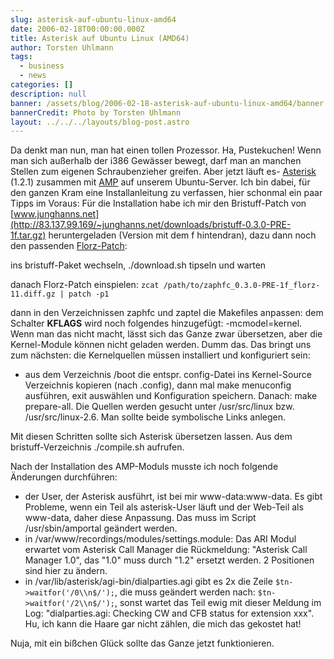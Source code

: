 ```yaml
---
slug: asterisk-auf-ubuntu-linux-amd64
date: 2006-02-18T00:00:00.000Z
title: Asterisk auf Ubuntu Linux (AMD64)
author: Torsten Uhlmann
tags:
  - business
  - news
categories: []
description: null
banner: /assets/blog/2006-02-18-asterisk-auf-ubuntu-linux-amd64/banner.jpg
bannerCredit: Photo by Torsten Uhlmann
layout: ../../../layouts/blog-post.astro
---
```


Da denkt man nun, man hat einen tollen Prozessor. Ha, Pustekuchen! Wenn man sich außerhalb der i386 Gewässer bewegt, darf man an manchen Stellen zum eigenen Schraubenzieher greifen. Aber jetzt läuft es- [Asterisk](http://blog.agynamix.de/wp-admin/www.asterisk.org) (1.2.1) zusammen mit [AMP](http://coalescentsystems.ca/index.php?option=com_content&task=view&id=31&Itemid=57 "Asterisk Management Portal") auf unserem Ubuntu-Server. Ich bin dabei, für den ganzen Kram eine Installanleitung zu verfassen, hier schonmal ein paar Tipps im Voraus: Für die Installation habe ich mir den Bristuff-Patch von [www.junghanns.net](http://83.137.99.169/~junghanns.net/downloads/bristuff-0.3.0-PRE-1f.tar.gz) heruntergeladen (Version mit dem f hintendran), dazu dann noch den passenden [Florz-Patch](http://zaphfc.florz.dyndns.org/):

ins bristuff-Paket wechseln, ./download.sh tipseln und warten

danach Florz-Patch einspielen: `zcat /path/to/zaphfc_0.3.0-PRE-1f_florz-11.diff.gz | patch -p1`

dann in den Verzeichnissen zaphfc und zaptel die Makefiles anpassen: dem Schalter **KFLAGS** wird noch folgendes hinzugefügt: -mcmodel=kernel. Wenn man das nicht macht, lässt sich das Ganze zwar übersetzen, aber die Kernel-Module können nicht geladen werden. Dumm das. Das bringt uns zum nächsten: die Kernelquellen müssen installiert und konfiguriert sein:

-   aus dem Verzeichnis /boot die entspr. config-Datei ins Kernel-Source Verzeichnis kopieren (nach .config), dann mal make menuconfig ausführen, exit auswählen und Konfiguration speichern. Danach: make prepare-all. Die Quellen werden gesucht unter /usr/src/linux bzw. /usr/src/linux-2.6. Man sollte beide symbolische Links anlegen.

Mit diesen Schritten sollte sich Asterisk übersetzen lassen. Aus dem bristuff-Verzeichnis ./compile.sh aufrufen.

Nach der Installation des AMP-Moduls musste ich noch folgende Änderungen durchführen:

-   der User, der Asterisk ausführt, ist bei mir www-data:www-data. Es gibt Probleme, wenn ein Teil als asterisk-User läuft und der Web-Teil als www-data, daher diese Anpassung. Das muss im Script /usr/sbin/amportal geändert werden.
-   in /var/www/recordings/modules/settings.module: Das ARI Modul erwartet vom Asterisk Call Manager die Rückmeldung: "Asterisk Call Manager 1.0", das "1.0" muss durch "1.2" ersetzt werden. 2 Positionen sind hier zu ändern.
-   in /var/lib/asterisk/agi-bin/dialparties.agi gibt es 2x die Zeile `$tn->waitfor('/0\\n$/');`, die muss geändert werden nach: `$tn->waitfor('/2\\n$/');`, sonst wartet das Teil ewig mit dieser Meldung im Log: "dialparties.agi: Checking CW and CFB status for extension xxx". Hu, ich kann die Haare gar nicht zählen, die mich das gekostet hat!

Nuja, mit ein bißchen Glück sollte das Ganze jetzt funktionieren.
